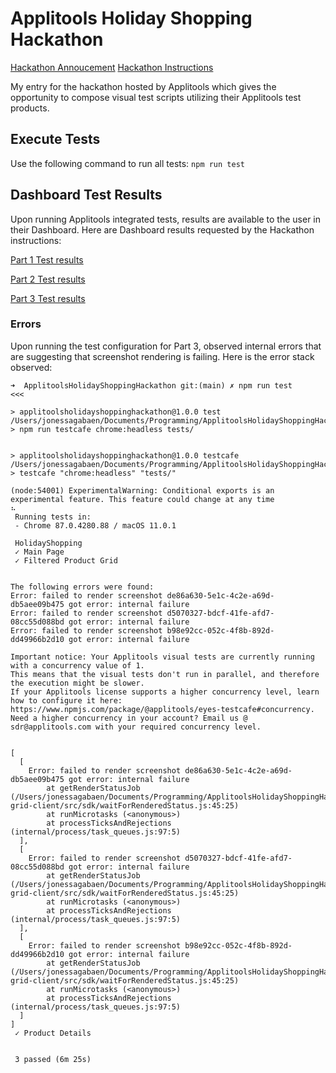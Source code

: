 # Applitools Holiday Shopping Hackathon
[Hackathon Annoucement](https://applitools.com/blog/holiday-shopping-hackathon-announcement/)
[Hackathon Instructions](https://applitools.com/hackathon-v20-3-instructions/)

My entry for the hackathon hosted by Applitools which gives the opportunity to compose 
visual test scripts utilizing their Applitools test products.

## Execute Tests

Use the following command to run all tests:
`npm run test`

## Dashboard Test Results

Upon running Applitools integrated tests, results are available to the user in their Dashboard.  Here are Dashboard results 
requested by the Hackathon instructions:

[Part 1 Test results](https://eyes.applitools.com/app/test-results/00000251794498809037?accountId=OG8oG7fjPU2EfpTNhI38oA~~&display=details&top=00000251794498809037%281%29)

[Part 2 Test results](https://eyes.applitools.com/app/test-results/00000251794495650359/00000251794495636163/steps/1/edit?accountId=OG8oG7fjPU2EfpTNhI38oA~~&diff=eyJub2RlMSI6eyJ0b3AiOjY5MywibGVmdCI6MTUsIndpZHRoIjo1NzAsImhlaWdodCI6MTA1fSwibm9kZTFoYXNoIjotMTk0NjAxNDQ5Mywibm9kZTIiOnsidG9wIjo3NTYsImxlZnQiOjE1LCJ3aWR0aCI6NTAsImhlaWdodCI6MTAwOH0sIm5vZGUyaGFzaCI6LTE5NDYwMTQ0OTN9&mode=step-editor)

[Part 3 Test results](https://eyes.applitools.com/app/test-results/00000251794493537078?accountId=OG8oG7fjPU2EfpTNhI38oA~~&display=details&top=00000251794492625817%284%29)

### Errors

Upon running the test configuration for Part 3, observed internal errors that are suggesting that  screenshot rendering is failing.
Here is the error stack observed:

```
➜  ApplitoolsHolidayShoppingHackathon git:(main) ✗ npm run test                                                                                                                                                                                      <<<

> applitoolsholidayshoppinghackathon@1.0.0 test /Users/jonessagabaen/Documents/Programming/ApplitoolsHolidayShoppingHackathon
> npm run testcafe chrome:headless tests/


> applitoolsholidayshoppinghackathon@1.0.0 testcafe /Users/jonessagabaen/Documents/Programming/ApplitoolsHolidayShoppingHackathon
> testcafe "chrome:headless" "tests/"

(node:54001) ExperimentalWarning: Conditional exports is an experimental feature. This feature could change at any time
⠦
 Running tests in:
 - Chrome 87.0.4280.88 / macOS 11.0.1

 HolidayShopping
 ✓ Main Page
 ✓ Filtered Product Grid


The following errors were found:
Error: failed to render screenshot de86a630-5e1c-4c2e-a69d-db5aee09b475 got error: internal failure
Error: failed to render screenshot d5070327-bdcf-41fe-afd7-08cc55d088bd got error: internal failure
Error: failed to render screenshot b98e92cc-052c-4f8b-892d-dd49966b2d10 got error: internal failure

Important notice: Your Applitools visual tests are currently running with a concurrency value of 1.
This means that the visual tests don't run in parallel, and therefore the execution might be slower.
If your Applitools license supports a higher concurrency level, learn how to configure it here: https://www.npmjs.com/package/@applitools/eyes-testcafe#concurrency.
Need a higher concurrency in your account? Email us @ sdr@applitools.com with your required concurrency level.


[
  [
    Error: failed to render screenshot de86a630-5e1c-4c2e-a69d-db5aee09b475 got error: internal failure
        at getRenderStatusJob (/Users/jonessagabaen/Documents/Programming/ApplitoolsHolidayShoppingHackathon/node_modules/@applitools/visual-grid-client/src/sdk/waitForRenderedStatus.js:45:25)
        at runMicrotasks (<anonymous>)
        at processTicksAndRejections (internal/process/task_queues.js:97:5)
  ],
  [
    Error: failed to render screenshot d5070327-bdcf-41fe-afd7-08cc55d088bd got error: internal failure
        at getRenderStatusJob (/Users/jonessagabaen/Documents/Programming/ApplitoolsHolidayShoppingHackathon/node_modules/@applitools/visual-grid-client/src/sdk/waitForRenderedStatus.js:45:25)
        at runMicrotasks (<anonymous>)
        at processTicksAndRejections (internal/process/task_queues.js:97:5)
  ],
  [
    Error: failed to render screenshot b98e92cc-052c-4f8b-892d-dd49966b2d10 got error: internal failure
        at getRenderStatusJob (/Users/jonessagabaen/Documents/Programming/ApplitoolsHolidayShoppingHackathon/node_modules/@applitools/visual-grid-client/src/sdk/waitForRenderedStatus.js:45:25)
        at runMicrotasks (<anonymous>)
        at processTicksAndRejections (internal/process/task_queues.js:97:5)
  ]
]
 ✓ Product Details


 3 passed (6m 25s)
```
